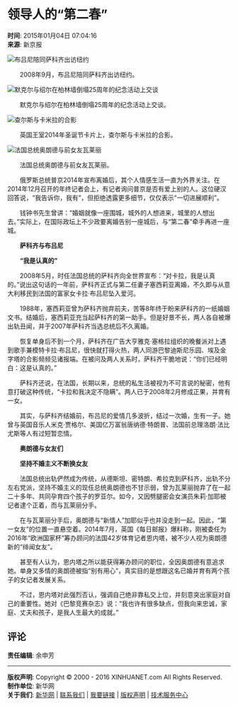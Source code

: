# 领导人的“第二春”

**时间**: 2015年01月04日 07:04:16  
**来源**: 新京报  

![布吕尼陪同萨科齐出访纽约](127355065_14203261654981n.jpg)

　　2008年9月，布吕尼陪同萨科齐出访纽约。

![默克尔与绍尔在柏林墙倒塌25周年的纪念活动上交谈](127355065_14203261656231n.jpg)

　　默克尔与绍尔在柏林墙倒塌25周年的纪念活动上交谈。

![查尔斯与卡米拉的合影](127355065_14203261656851n.jpg)

　　英国王室2014年圣诞节卡片上，查尔斯与卡米拉的合影。

![法国总统奥朗德与前女友瓦莱丽](127355065_14203261657321n.jpg)

　　法国总统奥朗德与前女友瓦莱丽。

　　俄罗斯总统普京2014年宣布离婚后，其个人情感生活一直为外界关注。在2014年12月召开的年终记者会上，有记者询问普京是否有爱上别的人。这位硬汉回答说，“我告诉你，我有”，但拒绝透露更多细节，仅仅表示“一切进展顺利”。

　　钱钟书先生曾讲：“婚姻就像一座围城，城外的人想进来，城里的人想出去。”实际上，在国际政坛上不少政要离婚告别一座城后，与“第二春”牵手再进一座城。

　　**萨科齐与布吕尼**

　　**“我是认真的”**

　　2008年5月，时任法国总统的萨科齐向全世界宣布：“对卡拉，我是认真的。”说出这句话的一年前，萨科齐正式与第二任妻子塞西莉亚离婚，不久即与从意大利移民到法国的富家女卡拉·布吕尼坠入爱河。

　　1988年，塞西莉亚曾为萨科齐抛弃前夫，苦等8年终于盼来萨科齐的一纸婚姻文书。结婚后，塞西莉亚充当起萨科齐的第一助手。但是好景不长，两人各自被爆出轨丑闻，并于2007年萨科齐当选总统后不久离婚。

　　恢复单身后不到一个月，萨科齐在广告大亨雅克·塞格拉组织的晚餐派对上遇到歌手兼模特卡拉·布吕尼，很快就打得火热，两人同游巴黎迪斯尼乐园、埃及金字塔的合影频频见诸报端。在被问及两人关系时，萨科齐干脆地说：“你们已经明白：这是认真的。”

　　萨科齐还说，在法国，长期以来，总统的私生活被视为不可言说的秘密，他有意打破这种传统，“卡拉和我决定不隐瞒”。两人已于2008年2月修成正果，并育有一女。

　　其实，与萨科齐结婚前，布吕尼的爱情几多波折，结过一次婚，生有一子。她曾与英国音乐人米克·贾格尔、美国亿万富翁唐纳德·特朗普、法国前总理洛朗·法比尤斯等人有过短暂恋情。

　　**奥朗德与女友们**

　　**坚持不婚主义不断换女友**

　　法国总统出轨俨然成为传统，从德斯坦、密特朗、希拉克到萨科齐，出轨不分左右党派，坚持不婚主义的现任总统奥朗德也不甘示弱，曾为瓦莱丽抛弃了在一起二十多年、共同孕育四个孩子的罗亚尔。如今，又因劈腿密会女演员朱莉·加耶被记者逮个正着，而与瓦莱丽分手。

　　在与瓦莱丽分手后，奥朗德与“新情人”加耶似乎也并没走到一起。因此，“第一女友”的位置一直悬空着。2014年7月，英国《每日邮报》爆料称，刚被委任为2016年“欧洲国家杯”筹办顾问的法国42岁体育记者恩内塔，被不少人视为奥朗德新的“绯闻女友”。

　　甚至有人认为，恩内塔之所以能获得筹办顾问的职位，全因奥朗德有意追求她。单身又多情的奥朗德被指“别有用心”，真实目的是想跟这名已婚并育有两个孩子的女记者发展关系。

　　不过，恩内塔对此强烈否认，强调自己绝非靠私交上位，并刻意突出家庭对自己的重要性。她对《巴黎竞赛杂志》说：“我也许有很多缺点，但我向来忠诚，家庭、丈夫和孩子，是我人生最大的成就。”

## 评论
**责任编辑**: 余申芳  

---

**版权声明**: Copyright © 2000 - 2016 XINHUANET.com All Rights Reserved.  
**制作单位**: 新华网  
**关于我们**: [新华网](http://www.xinhuanet.com/aboutus.htm) | [联系我们](http://news.xinhuanet.com/way.htm) | [我要链接](http://www.xinhuanet.com/linktous.htm) | [版权声明](http://www.xinhuanet.com/xinhua_copyright.htm) | [技术服务中心](http://www.xinhuanet.com/jsfw/index.html)